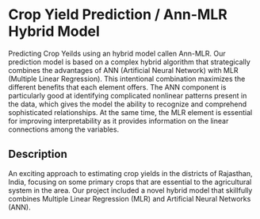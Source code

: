 # Crop Yield Prediction / Ann-MLR Hybrid Model

Predicting Crop Yeilds using an hybrid model callen Ann-MLR. 
Our prediction model is based on a complex hybrid 
algorithm that strategically combines the advantages of ANN 
(Artificial Neural Network) with MLR (Multiple Linear 
Regression). This intentional combination maximizes the 
different benefits that each element offers. The ANN 
component is particularly good at identifying complicated 
nonlinear patterns present in the data, which gives the model 
the ability to recognize and comprehend sophisticated 
relationships. At the same time, the MLR element is essential 
for improving interpretability as it provides information on the 
linear connections among the variables.

## Description

An exciting approach to estimating crop yields in the districts of Rajasthan, India, 
focusing on some primary crops that are essential to the 
agricultural system in the area. Our project included a novel 
hybrid model that skillfully combines Multiple Linear 
Regression (MLR) and Artificial Neural Networks (ANN).

